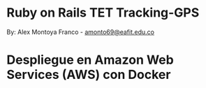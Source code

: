 # Ruby on Rails TET Tracking-GPS

By: Alex Montoya Franco - amonto69@eafit.edu.co

# Despliegue en Amazon Web Services (AWS) con Docker
